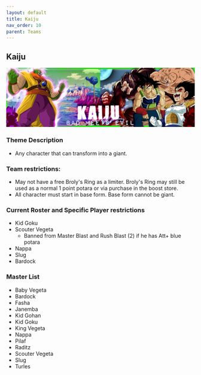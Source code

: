 ```yaml
---
layout: default
title: Kaiju
nav_order: 10
parent: Teams
---
```

## Kaiju
 ![](../images/kaiju.jpg)

### Theme Description
- Any character that can transform into a giant.

### Team restrictions:
  - May not have a free Broly's Ring as a limiter. Broly's Ring may still be used as a normal 1 point potara or via purchase in the boost store.
  - All character must start in base form. Base form cannot be giant.

### Current Roster and Specific Player restrictions

- Kid Goku
- Scouter Vegeta
  - Banned from Master Blast and Rush Blast (2) if he has Att+ blue potara
- Nappa
- Slug
- Bardock

### Master List
- Baby Vegeta 
- Bardock
- Fasha
- Janemba
- Kid Gohan
- Kid Goku
- King Vegeta
- Nappa
- Pilaf
- Raditz
- Scouter Vegeta
- Slug
- Turles
